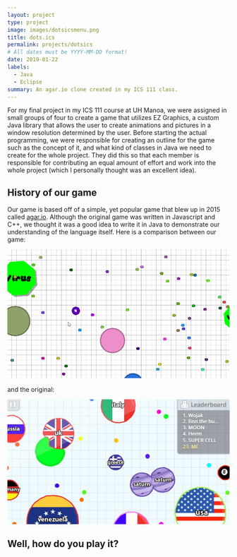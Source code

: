 ```yaml
---
layout: project
type: project
image: images/dotsicsmenu.png
title: dots.ics
permalink: projects/dotsics
# All dates must be YYYY-MM-DD format!
date: 2019-01-22
labels:
  - Java
  - Eclipse
summary: An agar.io clone created in my ICS 111 class.
---
```


For my final project in my ICS 111 course at UH Manoa, we were assigned in small groups of four to create a game that utilizes EZ Graphics, a custom Java library that allows the user to create animations and pictures in a window resolution determined by the user. Before starting the actual programming, we were responsible for creating an outline for the game such as the concept of it, and what kind of classes in Java we need to create for the whole project. They did this so that each member is responsible for contributing an equal amount of effort and work into the whole project (which I personally thought was an excellent idea). 

## History of our game

Our game is based off of a simple, yet popular game that blew up in 2015 called [agar.io](http://agar.io/). Although the original game was written in Javascript and C++, we thought it was a good idea to write it in Java to demonstrate our understanding of the language itself. Here is a comparison between our game: 

<img class="ui medium centered rounded image" src="../images/dotsicsgameplay.png"> 

and the original:

<img class="ui medium centered rounded image" src="../images/agariogameplay.png">

## Well, how do you play it?

